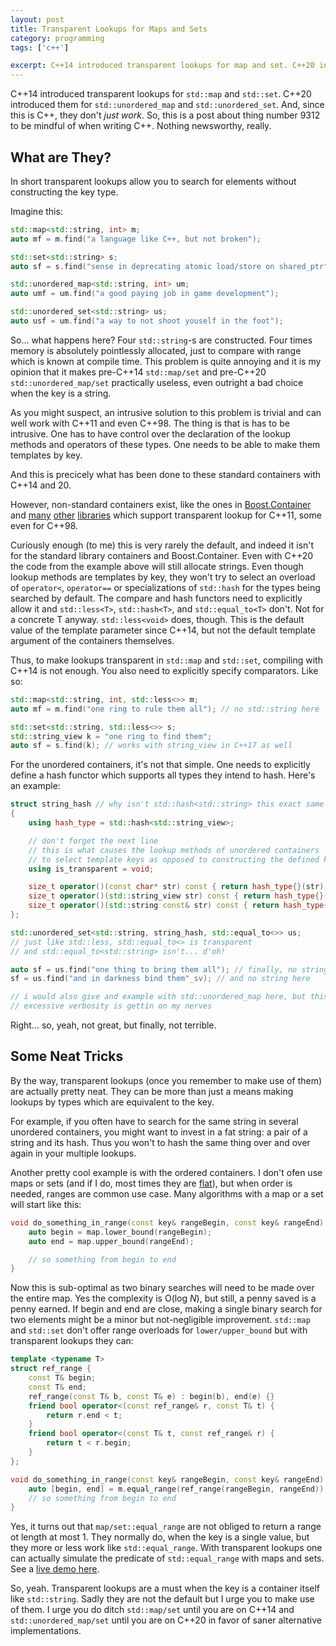 ```yaml
---
layout: post
title: Transparent Lookups for Maps and Sets
category: programming
tags: ['c++']

excerpt: C++14 introduced transparent lookups for map and set. C++20 introduced them for unordered_map and unordered_set. And, since this is C++, they don't just work. So this is a post about thing number 9312 to be mindful of when writing C++
---
```


C++14 introduced transparent lookups for `std::map` and `std::set`. C++20 introduced them for `std::unordered_map` and `std::unordered_set`. And, since this is C++, they don't *just work*. So, this is a post about thing number 9312 to be mindful of when writing C++. Nothing newsworthy, really.

## What are They?

In short transparent lookups allow you to search for elements without constructing the key type.

Imagine this:

```c++
std::map<std::string, int> m;
auto mf = m.find("a language like C++, but not broken");

std::set<std::string> s;
auto sf = s.find("sense in deprecating atomic load/store on shared_ptr");

std::unordered_map<std::string, int> um;
auto umf = um.find("a good paying job in game development");

std::unordered_set<std::string> us;
auto usf = um.find("a way to not shoot youself in the foot");
```

So... what happens here? Four `std::string`-s are constructed. Four times memory is absolutely pointlessly allocated, just to compare with range which is known at compile time. This problem is quite annoying and it is my opinion that it makes pre-C++14 `std::map/set` and pre-C++20 `std::unordered_map/set` practically useless, even outright a bad choice when the key is a string.

As you might suspect, an intrusive solution to this problem is trivial and can well work with C++11 and even C++98. The thing is that is has to be intrusive. One has to have control over the declaration of the lookup methods and operators of these types. One needs to be able to make them templates by key.

And this is precicely what has been done to these standard containers with C++14 and 20.

However, non-standard containers exist, like the ones in [Boost.Container](https://www.boost.org/doc/libs/1_80_0/doc/html/container.html) and [many](https://github.com/iboB/itlib/blob/master/include/itlib/flat_map.hpp) [other](https://github.com/greg7mdp/sparsepp) [libraries](https://github.com/search?l=C%2B%2B&q=hash+table&type=Repositories) which support transparent lookup for C++11, some even for C++98.

Curiously enough (to me) this is very rarely the default, and indeed it isn't for the standard library containers and Boost.Container. Even with C++20 the code from the example above will still allocate strings. Even though lookup methods are templates by key, they won't try to select an overload of `operator<`, `operator==` or specializations of `std::hash` for the types being searched by default. The compare and hash functors need to explicitly allow it and `std::less<T>`, `std::hash<T>`, and `std::equal_to<T>` don't. Not for a concrete T anyway. `std::less<void>` does, though. This is the default value of the template parameter since C++14, but not the default template argument of the containers themselves.

Thus, to make lookups transparent in `std::map` and `std::set`, compiling with C++14 is not enough. You also need to explicitly specify comparators. Like so:

```c++
std::map<std::string, int, std::less<>> m;
auto mf = m.find("one ring to rule them all"); // no std::string here

std::set<std::string, std::less<>> s;
std::string_view k = "one ring to find them";
auto sf = s.find(k); // works with string_view in C++17 as well
```

For the unordered containers, it's not that simple. One needs to explicitly define a hash functor which supports all types they intend to hash. Here's an example:

```c++
struct string_hash // why isn't std::hash<std::string> this exact same thing?
{
    using hash_type = std::hash<std::string_view>;

    // don't forget the next line
    // this is what causes the lookup methods of unordered containers
    // to select template keys as opposed to constructing the defined key type
    using is_transparent = void;

    size_t operator()(const char* str) const { return hash_type{}(str); }
    size_t operator()(std::string_view str) const { return hash_type{}(str); }
    size_t operator()(std::string const& str) const { return hash_type{}(str); }
};

std::unordered_set<std::string, string_hash, std::equal_to<>> us;
// just like std::less, std::equal_to<> is transparent
// and std::equal_to<std::string> isn't... d'oh!

auto sf = us.find("one thing to bring them all"); // finally, no string here
sf = us.find("and in darkness bind them"_sv); // and no string here

// i would also give and example with std::unordered_map here, but this
// excessive verbosity is gettin on my nerves
```

Right... so, yeah, not great, but finally, not terrible.

## Some Neat Tricks

By the way, transparent lookups (once you remember to make use of them) are actually pretty neat. They can be more than just a means making lookups by types which are equivalent to the key.

For example, if you often have to search for the same string in several unordered containers, you might want to invest in a fat string: a pair of a string and its hash. Thus you won't to hash the same thing over and over again in your multiple lookups.

Another pretty cool example is with the ordered containers. I don't ofen use maps or sets (and if I do, most times they are [flat](https://github.com/iboB/itlib/blob/master/include/itlib/flat_set.hpp)), but when order is needed, ranges are common use case. Many algorithms with a map or a set will start like this:

```c++
void do_something_in_range(const key& rangeBegin, const key& rangeEnd) {
    auto begin = map.lower_bound(rangeBegin);
    auto end = map.upper_bound(rangeEnd);

    // so something from begin to end
}
```

Now this is sub-optimal as two binary searches will need to be made over the entire map. Yes the complexity is O(log *N*), but still, a penny saved is a penny earned. If begin and end are close, making a single binary search for two elements might be a minor but not-negligible improvement. `std::map` and `std::set` don't offer range overloads for `lower/upper_bound` but with transparent lookups they can:

```c++
template <typename T>
struct ref_range {
    const T& begin;
    const T& end;
    ref_range(const T& b, const T& e) : begin(b), end(e) {}
    friend bool operator<(const ref_range& r, const T& t) {
        return r.end < t;
    }
    friend bool operator<(const T& t, const ref_range& r) {
        return t < r.begin;
    }
};

void do_something_in_range(const key& rangeBegin, const key& rangeEnd) {
    auto [begin, end] = m.equal_range(ref_range(rangeBegin, rangeEnd));
    // so something from begin to end
}
```

Yes, it turns out that `map/set::equal_range` are not obliged to return a range ot length at most 1. They normally do, when the key is a single value, but they more or less work like `std::equal_range`. With transparent lookups one can actually simulate the predicate of `std::equal_range` with maps and sets. See a [live demo here](https://godbolt.org/z/TjzY6efc9).

So, yeah. Transparent lookups are a must when the key is a container itself like `std::string`. Sadly they are not the default but I urge you to make use of them. I urge you do ditch `std::map/set` until you are on C++14 and `std::unordered_map/set` until you are on C++20 in favor of saner alternative implementations.

